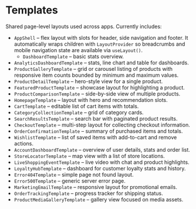 # Templates

Shared page-level layouts used across apps. Currently includes:

- `AppShell` – flex layout with slots for header, side navigation and footer. It
  automatically wraps children with `LayoutProvider` so breadcrumbs and mobile
  navigation state are available via `useLayout()`.
  - `DashboardTemplate` – basic stats overview.
- `AnalyticsDashboardTemplate` – stats, line chart and table for dashboards.
- `ProductGalleryTemplate` – grid or carousel listing of products with responsive item counts bounded by minimum and maximum values.
- `ProductDetailTemplate` – hero-style view for a single product.
- `FeaturedProductTemplate` – showcase layout for highlighting a product.
- `ProductComparisonTemplate` – side-by-side view of multiple products.
- `HomepageTemplate` – layout with hero and recommendation slots.
- `CartTemplate` – editable list of cart items with totals.
- `CategoryCollectionTemplate` – grid of category cards.
- `SearchResultsTemplate` – search bar with paginated product results.
- `CheckoutTemplate` – multi-step layout for collecting checkout information.
- `OrderConfirmationTemplate` – summary of purchased items and totals.
- `WishlistTemplate` – list of saved items with add-to-cart and remove actions.
- `AccountDashboardTemplate` – overview of user details, stats and order list.
- `StoreLocatorTemplate` – map view with a list of store locations.
- `LiveShoppingEventTemplate` – live video with chat and product highlights.
- `LoyaltyHubTemplate` – dashboard for customer loyalty stats and history.
- `Error404Template` – simple page not found layout.
- `Error500Template` – generic server error page.
- `MarketingEmailTemplate` – responsive layout for promotional emails.
- `OrderTrackingTemplate` – progress tracker for shipping status.
- `ProductMediaGalleryTemplate` – gallery view focused on media assets.
